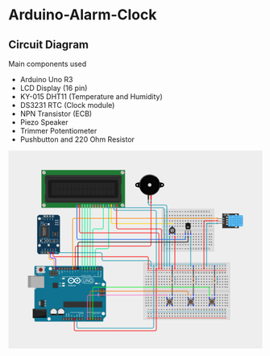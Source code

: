 # Arduino-Alarm-Clock

## Circuit Diagram
Main components used
- Arduino Uno R3
- LCD Display (16 pin)
- KY-015 DHT11 (Temperature and Humidity)
- DS3231 RTC (Clock module)
- NPN Transistor (ECB)
- Piezo Speaker
- Trimmer Potentiometer
- Pushbutton and 220 Ohm Resistor
<img src="./images/alarmcircuit.png"/>
